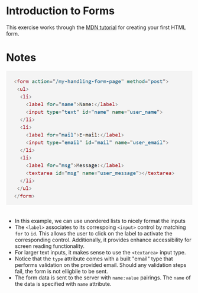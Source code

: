 # Introduction to Forms

This exercise works through the [MDN tutorial](https://developer.mozilla.org/en-US/docs/Learn/Forms/Your_first_form) for creating your first HTML form.

# Notes

![example form from MDN](./images/form-tutorial.PNG)
<br>
<br>

- In this example, we can use unordered lists to nicely format the inputs
- The `<label>` associates to its correspoing `<input>` control by matching `for` to `id`. This allows the user to click on the label to activate the corresponding control. Additionally, it provides enhance accessibility for screen reading functionality.
- For larger text inputs, it makes sense to use the `<textarea>` input type.
- Notice that the `type` attribute comes with a built "email" type that performs validation on the provided email. Should any validation steps fail, the form is not elligbile to be sent.
- The form data is sent to the server with `name:value` pairings. The `name` of the data is specified with `name` attribute.
